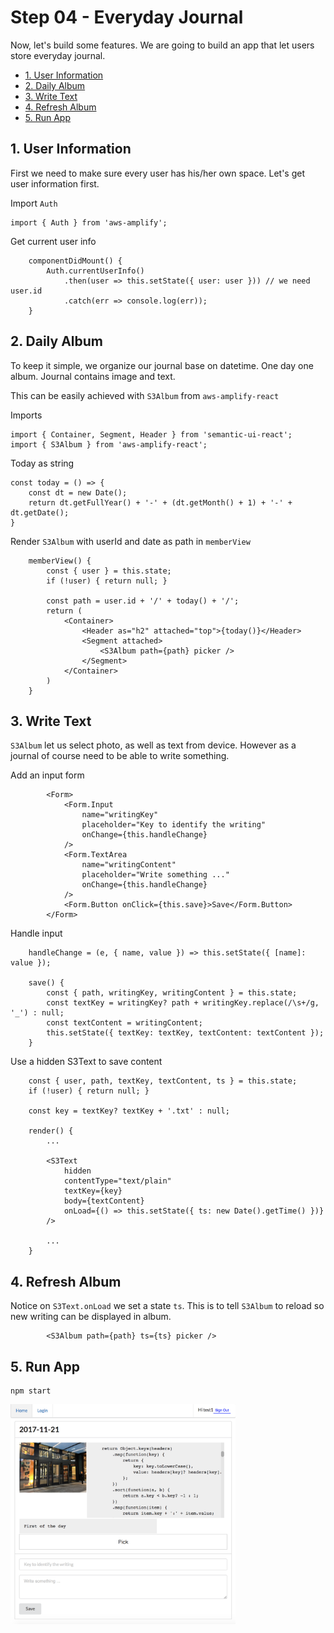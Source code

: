 # Step 04 - Everyday Journal

Now, let's build some features. We are going to build an app that let users store everyday journal.

* [1. User Information](#1-user-information)
* [2. Daily Album](#2-daily-album)
* [3. Write Text](#3-write-text)
* [4. Refresh Album](#4-refresh-album)
* [5. Run App](#5-run-app)

## 1. User Information

First we need to make sure every user has his/her own space. Let's get user information first.

Import `Auth`
```
import { Auth } from 'aws-amplify';
```

Get current user info
```
    componentDidMount() {
        Auth.currentUserInfo()
            .then(user => this.setState({ user: user })) // we need user.id
            .catch(err => console.log(err));
    }
```

## 2. Daily Album

To keep it simple, we organize our journal base on datetime. One day one album. Journal contains image and text.

This can be easily achieved with `S3Album` from `aws-amplify-react`

Imports
```
import { Container, Segment, Header } from 'semantic-ui-react';
import { S3Album } from 'aws-amplify-react';
```

Today as string
```
const today = () => {
    const dt = new Date();
    return dt.getFullYear() + '-' + (dt.getMonth() + 1) + '-' + dt.getDate();
}
```

Render `S3Album` with userId and date as path in `memberView`
```
    memberView() {
        const { user } = this.state;
        if (!user) { return null; }

        const path = user.id + '/' + today() + '/';
        return (
            <Container>
                <Header as="h2" attached="top">{today()}</Header>
                <Segment attached>
                    <S3Album path={path} picker />
                </Segment>
            </Container>
        )
    }
```

## 3. Write Text

`S3Album` let us select photo, as well as text from device. However as a journal of course need to be able to write something.

Add an input form
```
        <Form>
            <Form.Input
                name="writingKey"
                placeholder="Key to identify the writing"
                onChange={this.handleChange}
            />
            <Form.TextArea
                name="writingContent"
                placeholder="Write something ..."
                onChange={this.handleChange}
            />
            <Form.Button onClick={this.save}>Save</Form.Button>
        </Form>
```

Handle input
```
    handleChange = (e, { name, value }) => this.setState({ [name]: value });

    save() {
        const { path, writingKey, writingContent } = this.state;
        const textKey = writingKey? path + writingKey.replace(/\s+/g, '_') : null;
        const textContent = writingContent;
        this.setState({ textKey: textKey, textContent: textContent });
    }
```

Use a hidden S3Text to save content
```
    const { user, path, textKey, textContent, ts } = this.state;
    if (!user) { return null; }

    const key = textKey? textKey + '.txt' : null;

    render() {
        ...

        <S3Text
            hidden
            contentType="text/plain"
            textKey={key}
            body={textContent}
            onLoad={() => this.setState({ ts: new Date().getTime() })}
        />

        ...
    }
```

## 4. Refresh Album

Notice on `S3Text.onLoad` we set a state `ts`. This is to tell `S3Album` to reload so new writing can be displayed in album.

```
        <S3Album path={path} ts={ts} picker />
```

## 5. Run App

```
npm start
```

<img src="daily_journal.png" width="360px" />
